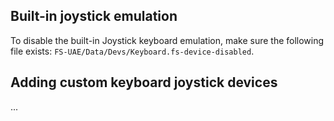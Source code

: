 




## Built-in joystick emulation

To disable the built-in Joystick keyboard emulation, make sure the following
file exists: `FS-UAE/Data/Devs/Keyboard.fs-device-disabled`.

## Adding custom keyboard joystick devices

...
